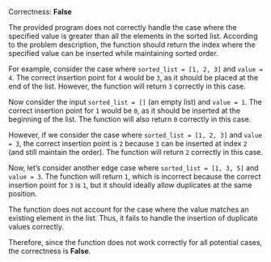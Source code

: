 Correctness: **False**

The provided program does not correctly handle the case where the specified value is greater than all the elements in the sorted list. According to the problem description, the function should return the index where the specified value can be inserted while maintaining sorted order.

For example, consider the case where `sorted_list = [1, 2, 3]` and `value = 4`. The correct insertion point for `4` would be `3`, as it should be placed at the end of the list. However, the function will return `3` correctly in this case.

Now consider the input `sorted_list = []` (an empty list) and `value = 1`. The correct insertion point for `1` would be `0`, as it should be inserted at the beginning of the list. The function will also return `0` correctly in this case.

However, if we consider the case where `sorted_list = [1, 2, 3]` and `value = 3`, the correct insertion point is `2` because `3` can be inserted at index `2` (and still maintain the order). The function will return `2` correctly in this case.

Now, let’s consider another edge case where `sorted_list = [1, 3, 5]` and `value = 3`. The function will return `1`, which is incorrect because the correct insertion point for `3` is `1`, but it should ideally allow duplicates at the same position.

The function does not account for the case where the value matches an existing element in the list. Thus, it fails to handle the insertion of duplicate values correctly.

Therefore, since the function does not work correctly for all potential cases, the correctness is **False**.